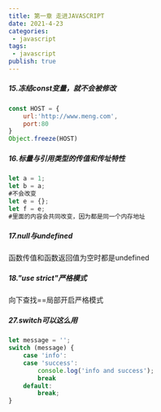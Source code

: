 ```yaml
---
title: 第一章 走进JAVASCRIPT
date: 2021-4-23
categories:
 - javascript
tags:
 - javascript
publish: true
---
```


<!-- more -->

##### 15.冻结const变量，就不会被修改

```javascript
const HOST = {
	url:'http://www.meng.com',
	port:80
}
Object.freeze(HOST)
```

##### 16.标量与引用类型的传值和传址特性

```javascript
let a = 1;
let b = a;
#不会改变
let e = {};
let f = e;
#里面的内容会共同改变，因为都是同一个内存地址
```

##### 17.null与undefined

函数传值和函数返回值为空时都是undefined

##### 18."use strict"严格模式

向下查找==局部开启严格模式

##### 27.switch可以这么用

```javascript
let message = '';
switch (message) {
    case 'info':
    case 'success':
        console.log('info and success');
        break
    default:
        break;
}
```

